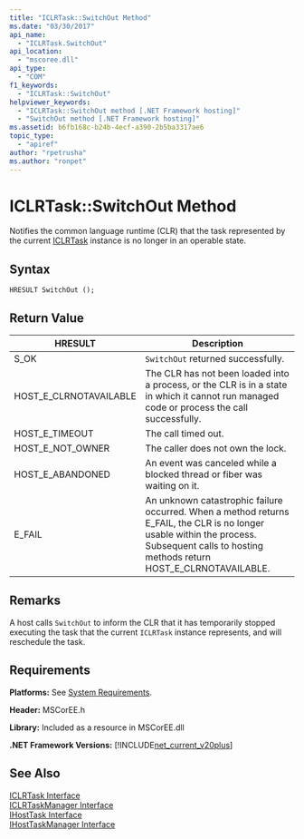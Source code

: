 ```yaml
---
title: "ICLRTask::SwitchOut Method"
ms.date: "03/30/2017"
api_name: 
  - "ICLRTask.SwitchOut"
api_location: 
  - "mscoree.dll"
api_type: 
  - "COM"
f1_keywords: 
  - "ICLRTask::SwitchOut"
helpviewer_keywords: 
  - "ICLRTask::SwitchOut method [.NET Framework hosting]"
  - "SwitchOut method [.NET Framework hosting]"
ms.assetid: b6fb168c-b24b-4ecf-a390-2b5ba3317ae6
topic_type: 
  - "apiref"
author: "rpetrusha"
ms.author: "ronpet"
---
```

# ICLRTask::SwitchOut Method
Notifies the common language runtime (CLR) that the task represented by the current [ICLRTask](../../../../docs/framework/unmanaged-api/hosting/iclrtask-interface.md) instance is no longer in an operable state.  
  
## Syntax  
  
```  
HRESULT SwitchOut ();  
```  
  
## Return Value  
  
|HRESULT|Description|  
|-------------|-----------------|  
|S_OK|`SwitchOut` returned successfully.|  
|HOST_E_CLRNOTAVAILABLE|The CLR has not been loaded into a process, or the CLR is in a state in which it cannot run managed code or process the call successfully.|  
|HOST_E_TIMEOUT|The call timed out.|  
|HOST_E_NOT_OWNER|The caller does not own the lock.|  
|HOST_E_ABANDONED|An event was canceled while a blocked thread or fiber was waiting on it.|  
|E_FAIL|An unknown catastrophic failure occurred. When a method returns E_FAIL, the CLR is no longer usable within the process. Subsequent calls to hosting methods return HOST_E_CLRNOTAVAILABLE.|  
  
## Remarks  
 A host calls `SwitchOut` to inform the CLR that it has temporarily stopped executing the task that the current `ICLRTask` instance represents, and will reschedule the task.  
  
## Requirements  
 **Platforms:** See [System Requirements](../../../../docs/framework/get-started/system-requirements.md).  
  
 **Header:** MSCorEE.h  
  
 **Library:** Included as a resource in MSCorEE.dll  
  
 **.NET Framework Versions:** [!INCLUDE[net_current_v20plus](../../../../includes/net-current-v20plus-md.md)]  
  
## See Also  
 [ICLRTask Interface](../../../../docs/framework/unmanaged-api/hosting/iclrtask-interface.md)  
 [ICLRTaskManager Interface](../../../../docs/framework/unmanaged-api/hosting/iclrtaskmanager-interface.md)  
 [IHostTask Interface](../../../../docs/framework/unmanaged-api/hosting/ihosttask-interface.md)  
 [IHostTaskManager Interface](../../../../docs/framework/unmanaged-api/hosting/ihosttaskmanager-interface.md)
